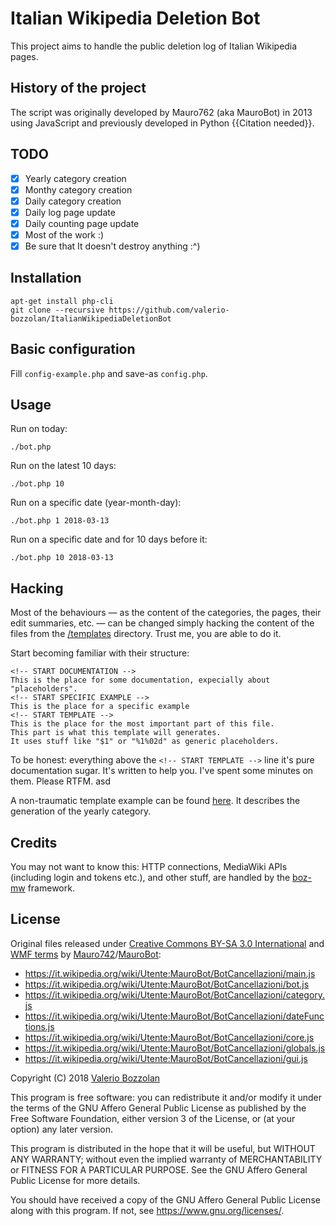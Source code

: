 # Italian Wikipedia Deletion Bot

This project aims to handle the public deletion log of Italian Wikipedia pages.

## History of the project

The script was originally developed by Mauro762 (aka MauroBot) in 2013 using JavaScript and previously developed in Python {{Citation needed}}.

## TODO

* [X] Yearly category creation
* [X] Monthy category creation
* [X] Daily category creation
* [X] Daily log page update
* [X] Daily counting page update
* [X] Most of the work :)
* [X] Be sure that It doesn't destroy anything :^)

## Installation

	apt-get install php-cli
    git clone --recursive https://github.com/valerio-bozzolan/ItalianWikipediaDeletionBot

## Basic configuration

Fill `config-example.php` and save-as `config.php`.

## Usage

Run on today:

    ./bot.php

Run on the latest 10 days:

    ./bot.php 10

Run on a specific date (year-month-day):

    ./bot.php 1 2018-03-13

Run on a specific date and for 10 days before it:

	./bot.php 10 2018-03-13

## Hacking

Most of the behaviours — as the content of the categories, the pages, their edit summaries, etc. — can be changed simply hacking the content of the files from the [/templates](/templates) directory. Trust me, you are able to do it.

Start becoming familiar with their structure:

	<!-- START DOCUMENTATION -->
	This is the place for some documentation, expecially about "placeholders".
	<!-- START SPECIFIC EXAMPLE -->
	This is the place for a specific example
	<!-- START TEMPLATE -->
	This is the place for the most important part of this file.
	This part is what this template will generates.
	It uses stuff like "$1" or "%1%02d" as generic placeholders.

To be honest: everything above the `<!-- START TEMPLATE -->` line it's pure documentation sugar. It's written to help you. I've spent some minutes on them. Please RTFM. asd

A non-traumatic template example can be found [here](templates/CATEGORY_YEAR.content.tpl). It describes the generation of the yearly category.

## Credits

You may not want to know this: HTTP connections, MediaWiki APIs (including login and tokens etc.), and other stuff, are handled by the [boz-mw](https://github.com/valerio-bozzolan/boz-mw) framework.

## License

Original files released under [Creative Commons BY-SA 3.0 International](https://creativecommons.org/licenses/by-sa/3.0/) and [WMF terms](https://wikimediafoundation.org/wiki/Special:MyLanguage/Terms_of_Use/it) by [Mauro742](https://it.wikipedia.org/wiki/Utente:Mauro742)/[MauroBot](https://it.wikipedia.org/wiki/Utente:MauroBot):
* https://it.wikipedia.org/wiki/Utente:MauroBot/BotCancellazioni/main.js
* https://it.wikipedia.org/wiki/Utente:MauroBot/BotCancellazioni/bot.js
* https://it.wikipedia.org/wiki/Utente:MauroBot/BotCancellazioni/category.js
* https://it.wikipedia.org/wiki/Utente:MauroBot/BotCancellazioni/dateFunctions.js
* https://it.wikipedia.org/wiki/Utente:MauroBot/BotCancellazioni/core.js
* https://it.wikipedia.org/wiki/Utente:MauroBot/BotCancellazioni/globals.js
* https://it.wikipedia.org/wiki/Utente:MauroBot/BotCancellazioni/gui.js

Copyright (C) 2018 [Valerio Bozzolan](https://it.wikipedia.org/wiki/Utente:Valerio_Bozzolan)

This program is free software: you can redistribute it and/or modify
it under the terms of the GNU Affero General Public License as
published by the Free Software Foundation, either version 3 of the
License, or (at your option) any later version.

This program is distributed in the hope that it will be useful,
but WITHOUT ANY WARRANTY; without even the implied warranty of
MERCHANTABILITY or FITNESS FOR A PARTICULAR PURPOSE. See the
GNU Affero General Public License for more details.

You should have received a copy of the GNU Affero General Public License
along with this program. If not, see <https://www.gnu.org/licenses/>.
